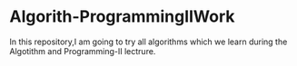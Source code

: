 # Algorith-ProgrammingIIWork
In this repository,I am going to try all algorithms which we learn during the  Algotithm and Programming-II lectrure.
